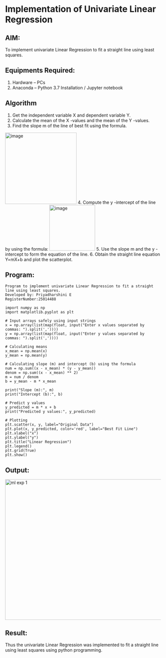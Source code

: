 # Implementation of Univariate Linear Regression
## AIM:
To implement univariate Linear Regression to fit a straight line using least squares.

## Equipments Required:
1. Hardware – PCs
2. Anaconda – Python 3.7 Installation / Jupyter notebook

## Algorithm
1. Get the independent variable X and dependent variable Y.
2. Calculate the mean of the X -values and the mean of the Y -values.
3. Find the slope m of the line of best fit using the formula. 
<img width="231" alt="image" src="https://user-images.githubusercontent.com/93026020/192078527-b3b5ee3e-992f-46c4-865b-3b7ce4ac54ad.png">
4. Compute the y -intercept of the line by using the formula:
<img width="148" alt="image" src="https://user-images.githubusercontent.com/93026020/192078545-79d70b90-7e9d-4b85-9f8b-9d7548a4c5a4.png">
5. Use the slope m and the y -intercept to form the equation of the line.
6. Obtain the straight line equation Y=mX+b and plot the scatterplot.

## Program:
```
Program to implement univariate Linear Regression to fit a straight line using least squares.
Developed by: Priyadharshini E
RegisterNumber:25014488

import numpy as np
import matplotlib.pyplot as plt

# Input arrays safely using input strings
x = np.array(list(map(float, input("Enter x values separated by commas: ").split(','))))
y = np.array(list(map(float, input("Enter y values separated by commas: ").split(','))))

# Calculating means
x_mean = np.mean(x)
y_mean = np.mean(y)

# Calculating slope (m) and intercept (b) using the formula
num = np.sum((x - x_mean) * (y - y_mean))
denom = np.sum((x - x_mean) ** 2)
m = num / denom
b = y_mean - m * x_mean

print("Slope (m):", m)
print("Intercept (b):", b)

# Predict y values
y_predicted = m * x + b
print("Predicted y values:", y_predicted)

# Plotting
plt.scatter(x, y, label="Original Data")
plt.plot(x, y_predicted, color='red', label="Best Fit Line")
plt.xlabel("x")
plt.ylabel("y")
plt.title("Linear Regression")
plt.legend()
plt.grid(True)
plt.show()

```

## Output:

<img width="562" height="455" alt="ml exp 1" src="https://github.com/user-attachments/assets/e708d3f7-ed00-4698-a091-68f1eacf2435" />


## Result:
Thus the univariate Linear Regression was implemented to fit a straight line using least squares using python programming.
